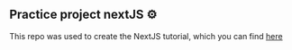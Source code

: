 ## Practice project nextJS ⚙️

This repo was used to create the NextJS tutorial, which you can find [here](https://nextjs.org/learn/basics/create-nextjs-app)
